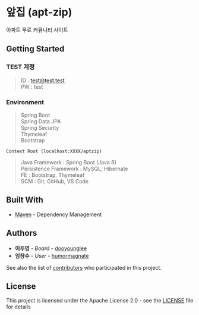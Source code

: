 # 앞집 (apt-zip)

아파트 무료 커뮤니티 사이트

## Getting Started



### TEST 계정
>ID : test@test.test<br>
>PW : test

### Environment

>Spring Boot<br>
>Spring Data JPA<br>
>Spring Security<br>
>Thymeleaf<br>
>Bootstrap<br>

```
Context Root (localhost:XXXX/aptzip)
```

>Java Framework : Spring Boot (Java 8)<br>
>Persistence Framework : MySQL, Hibernate<br>
>FE : Bootstrap, Thymeleaf<br>
>SCM : Git, GitHub, VS Code<br>

## Built With

* [Maven](https://maven.apache.org/) - Dependency Management

## Authors

* **이두영** - *Board* - [dooyounglee](https://github.com/dooyounglee)
* **임창수** - *User* - [humormagnate](https://github.com/humormagnate)

See also the list of [contributors](https://github.com/humormagnate/aptzip/graphs/contributors) who participated in this project.

## License

This project is licensed under the Apache License 2.0 - see the [LICENSE](https://www.apache.org/licenses/LICENSE-2.0) file for details